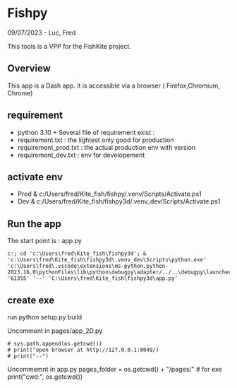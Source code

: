 # Fishpy
09/07/2023  - Luc, Fred

This tools is a VPP for the FishKite project.

## Overview
This app is a Dash app. it is accessible via a browser ( Firefox,Chromium, Chrome)


## requirement 
 * python 3.10 +
 Several file of requirement exist :
  * requirement.txt  : the lightest only good for production
  * requirement_prod.txt  : the actual production env with version 
  * requirement_dev.txt  : env for developement
 
## activate env
 * Prod
    & c:/Users/fred/Kite_fish/fishpy/.venv/Scripts/Activate.ps1
 * Dev
    & c:/Users/fred/Kite_fish/fishpy3d/.venv_dev/Scripts/Activate.ps1


## Run the app 

The start point is : app.py

    c:; cd 'c:\Users\fred\Kite_fish\fishpy3d'; & 'c:\Users\fred\Kite_fish\fishpy3d\.venv_dev\Scripts\python.exe' 'c:\Users\fred\.vscode\extensions\ms-python.python-2023.16.0\pythonFiles\lib\python\debugpy\adapter/../..\debugpy\launcher' '61355' '--' 'C:\Users\fred\Kite_fish\fishpy3d\app.py' 

## create exe 
run
     python setup.py build

Uncomment in pages/app_2D.py

    # sys.path.append(os.getcwd())
    # print("open browser at http://127.0.0.1:8049/)
    # print("--")

Uncommemnt in app.py
    pages_folder = os.getcwd() + "/pages/"  # for exe
    print("cwd:", os.getcwd())